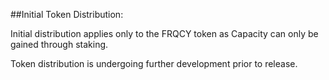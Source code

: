 ##Initial Token Distribution:

Initial distribution applies only to the FRQCY token as Capacity can only be gained through staking.

Token distribution is undergoing further development prior to release.